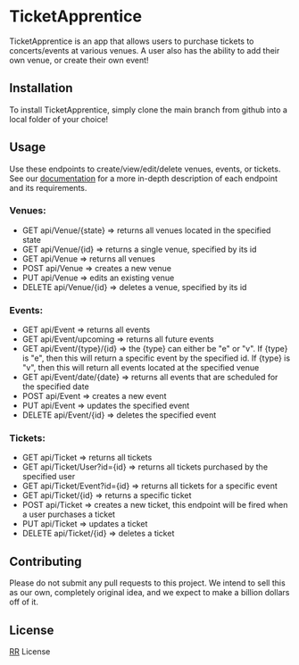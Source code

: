 # TicketApprentice

TicketApprentice is an app that allows users to purchase tickets to concerts/events at various venues. A user also has the ability to add their own venue, or create their own event!

## Installation

To install TicketApprentice, simply clone the main branch from github into a local folder of your choice!

## Usage

Use these endpoints to create/view/edit/delete venues, events, or tickets. See our [documentation](https://www.youtube.com/watch?v=iik25wqIuFo&ab_channel=Rickroll%2Cbutwithadifferentlink) for a more in-depth description of each endpoint and its requirements.

### Venues:
- GET api/Venue/{state} => returns all venues located in the specified state
- GET api/Venue/{id} => returns a single venue, specified by its id
- GET api/Venue => returns all venues
- POST api/Venue => creates a new venue
- PUT api/Venue => edits an existing venue
- DELETE api/Venue/{id} => deletes a venue, specified by its id

### Events:
- GET api/Event => returns all events
- GET api/Event/upcoming => returns all future events
- GET api/Event/{type}/{id} => the {type} can either be "e" or "v". If {type} is "e", then this will return a specific event by the specified id. If {type} is "v", then this will return all events located at the specified venue
- GET api/Event/date/{date} => returns all events that are scheduled for the specified date
- POST api/Event => creates a new event
- PUT api/Event => updates the specified event
- DELETE api/Event/{id} => deletes the specified event

### Tickets: 
- GET api/Ticket => returns all tickets
- GET api/Ticket/User?id={id} => returns all tickets purchased by the specified user
- GET api/Ticket/Event?id={id} => returns all tickets for a specific event
- GET api/Ticket/{id} => returns a specific ticket
- POST api/Ticket => creates a new ticket, this endpoint will be fired when a user purchases a ticket
- PUT api/Ticket => updates a ticket
- DELETE api/Ticket/{id} => deletes a ticket

## Contributing
Please do not submit any pull requests to this project. We intend to sell this as our own, completely original idea, and we expect to make a billion dollars off of it. 

## License
[RR](https://www.youtube.com/watch?v=iik25wqIuFo&ab_channel=Rickroll%2Cbutwithadifferentlink) License
